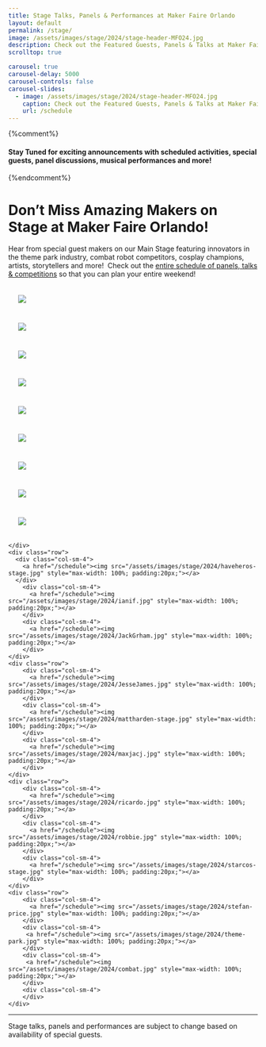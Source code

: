 ```yaml
---
title: Stage Talks, Panels & Performances at Maker Faire Orlando
layout: default
permalink: /stage/
image: /assets/images/stage/2024/stage-header-MFO24.jpg
description: Check out the Featured Guests, Panels & Talks at Maker Faire Orlando!
scrolltop: true

carousel: true
carousel-delay: 5000
carousel-controls: false
carousel-slides:
  - image: /assets/images/stage/2024/stage-header-MFO24.jpg
    caption: Check out the Featured Guests, Panels & Talks at Maker Faire Orlando!
    url: /schedule
---
```


{%comment%}
#### Stay Tuned for exciting announcements with scheduled activities, special guests, panel discussions, musical performances and more!
{%endcomment%}

# Don’t Miss Amazing Makers on Stage at Maker Faire Orlando!

Hear from special guest makers on our Main Stage featuring innovators in the theme park industry, combat robot competitors, cosplay champions, artists, storytellers and more!  Check out the [entire schedule of panels, talks & competitions](/schedule) so that you can plan your entire weekend!


<div class="container" style="width=100%">
    <div class="row">
        <div class="col-sm-4">
          <a href="/schedule"><img src="/assets/images/stage/2024/dale.jpg" style="max-width: 100%; padding:20px;"></a>
        </div>
        <div class="col-sm-4">
          <a href="/schedule"><img src="/assets/images/stage/2024/geoff.jpg" style="max-width: 100%; padding:20px;"></a>
        </div>
        <div class="col-sm-4">
          <a href="/schedule"><img src="/assets/images/stage/2024/eric.jpg" style="max-width: 100%; padding:20px;"></a>
        </div>
    </div>
    <div class="row">
        <div class="col-sm-4">
          <a href="/schedule"><img src="/assets/images/stage/2024/AllisonChase-stage.jpg" style="max-width: 100%; padding:20px;"></a>
        </div>
        <div class="col-sm-4">
          <a href="/schedule"><img src="/assets/images/stage/2024/anna.jpg" style="max-width: 100%; padding:20px;"></a>
        </div>
        <div class="col-sm-4">
          <a href="/schedule"><img src="/assets/images/stage/2024/bobbywesley.jpg" style="max-width: 100%; padding:20px;"></a>
        </div>
    </div>
    <div class="row">
      <div class="col-sm-4">
        <a href="/schedule"><img src="/assets/images/stage/2024/danielleziss.jpg" style="max-width: 100%; padding:20px;"></a>
      </div>
        <div class="col-sm-4">
          <a href="/schedule"><img src="/assets/images/stage/2024/dunesea.jpg" style="max-width: 100%; padding:20px;"></a>
        </div>
        <div class="col-sm-4">
          <a href="/schedule"><img src="/assets/images/stage/2024/HANOEE.jpg" style="max-width: 100%; padding:20px;"></a>
        </div>

    </div>
    <div class="row">
      <div class="col-sm-4">
        <a href="/schedule"><img src="/assets/images/stage/2024/haveheros-stage.jpg" style="max-width: 100%; padding:20px;"></a>
      </div>
        <div class="col-sm-4">
          <a href="/schedule"><img src="/assets/images/stage/2024/ianif.jpg" style="max-width: 100%; padding:20px;"></a>
        </div>
        <div class="col-sm-4">
          <a href="/schedule"><img src="/assets/images/stage/2024/JackGrham.jpg" style="max-width: 100%; padding:20px;"></a>
        </div>
    </div>
    <div class="row">
        <div class="col-sm-4">
          <a href="/schedule"><img src="/assets/images/stage/2024/JesseJames.jpg" style="max-width: 100%; padding:20px;"></a>
        </div>
        <div class="col-sm-4">
          <a href="/schedule"><img src="/assets/images/stage/2024/mattharden-stage.jpg" style="max-width: 100%; padding:20px;"></a>
        </div>
        <div class="col-sm-4">
          <a href="/schedule"><img src="/assets/images/stage/2024/maxjacj.jpg" style="max-width: 100%; padding:20px;"></a>
        </div>
    </div>
    <div class="row">
        <div class="col-sm-4">
          <a href="/schedule"><img src="/assets/images/stage/2024/ricardo.jpg" style="max-width: 100%; padding:20px;"></a>
        </div>
        <div class="col-sm-4">
          <a href="/schedule"><img src="/assets/images/stage/2024/robbie.jpg" style="max-width: 100%; padding:20px;"></a>
        </div>
        <div class="col-sm-4">
          <a href="/schedule"><img src="/assets/images/stage/2024/starcos-stage.jpg" style="max-width: 100%; padding:20px;"></a>
        </div>
    </div>
    <div class="row">
        <div class="col-sm-4">
          <a href="/schedule"><img src="/assets/images/stage/2024/stefan-price.jpg" style="max-width: 100%; padding:20px;"></a>
        </div>
        <div class="col-sm-4">
         <a href="/schedule"><img src="/assets/images/stage/2024/theme-park.jpg" style="max-width: 100%; padding:20px;"></a>
        </div>
        <div class="col-sm-4">
         <a href="/schedule"><img src="/assets/images/stage/2024/combat.jpg" style="max-width: 100%; padding:20px;"></a>
        </div>
        <div class="col-sm-4">
        </div>
    </div>
</div>

---

Stage talks, panels and performances are subject to change based on availability of special guests.


